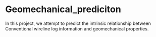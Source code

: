 # Geomechanical_prediciton
In this project, we attempt to predict the intrinsic relationship between Conventional wireline log information and geomechanical properties.
